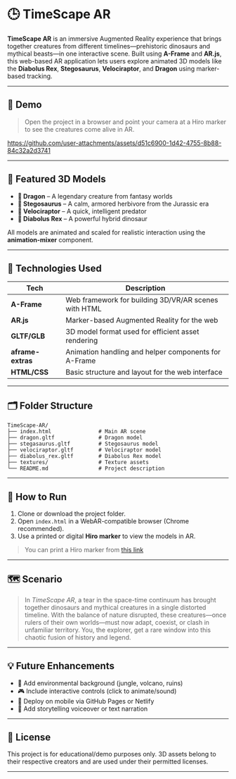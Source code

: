 # 🕒 TimeScape AR

**TimeScape AR** is an immersive Augmented Reality experience that brings together creatures from different timelines—prehistoric dinosaurs and mythical beasts—in one interactive scene. Built using **A-Frame** and **AR.js**, this web-based AR application lets users explore animated 3D models like the **Diabolus Rex**, **Stegosaurus**, **Velociraptor**, and **Dragon** using marker-based tracking.

---

## 📸 Demo

> Open the project in a browser and point your camera at a Hiro marker to see the creatures come alive in AR.


https://github.com/user-attachments/assets/d51c6900-1d42-4755-8b88-84c32a2d3741



---

## 🦖 Featured 3D Models

* **🐉 Dragon** – A legendary creature from fantasy worlds
* **🦕 Stegosaurus** – A calm, armored herbivore from the Jurassic era
* **🦖 Velociraptor** – A quick, intelligent predator
* **🦍 Diabolus Rex** – A powerful hybrid dinosaur

All models are animated and scaled for realistic interaction using the **animation-mixer** component.

---

## 🔧 Technologies Used

| Tech              | Description                                          |
| ----------------- | ---------------------------------------------------- |
| **A-Frame**       | Web framework for building 3D/VR/AR scenes with HTML |
| **AR.js**         | Marker-based Augmented Reality for the web           |
| **GLTF/GLB**      | 3D model format used for efficient asset rendering   |
| **aframe-extras** | Animation handling and helper components for A-Frame |
| **HTML/CSS**      | Basic structure and layout for the web interface     |

---

## 🗂 Folder Structure

```
TimeScape-AR/
├── index.html               # Main AR scene
├── dragon.gltf              # Dragon model
├── stegasaurus.gltf         # Stegosaurus model
├── velociraptor.gltf        # Velociraptor model
├── diabolus_rex.gltf        # Diabolus Rex model
├── textures/                # Texture assets 
└── README.md                # Project description
```

---

## 🧪 How to Run

1. Clone or download the project folder.
2. Open `index.html` in a WebAR-compatible browser (Chrome recommended).
3. Use a printed or digital **Hiro marker** to view the models in AR.

> You can print a Hiro marker from [this link](https://raw.githubusercontent.com/AR-js-org/AR.js/master/three.js/examples/marker-training/examples/pattern-files/pattern-hiro.png)

---

## 🗺️ Scenario

> In *TimeScape AR*, a tear in the space-time continuum has brought together dinosaurs and mythical creatures in a single distorted timeline. With the balance of nature disrupted, these creatures—once rulers of their own worlds—must now adapt, coexist, or clash in unfamiliar territory. You, the explorer, get a rare window into this chaotic fusion of history and legend.

---

## 💡 Future Enhancements

* 🌿 Add environmental background (jungle, volcano, ruins)
* 🎮 Include interactive controls (click to animate/sound)
* 📱 Deploy on mobile via GitHub Pages or Netlify
* 🧠 Add storytelling voiceover or text narration

---

## 📄 License

This project is for educational/demo purposes only. 3D assets belong to their respective creators and are used under their permitted licenses.

---
